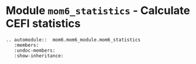 # Module `mom6_statistics` - Calculate CEFI statistics 

```{eval-rst}
.. automodule::  mom6.mom6_module.mom6_statistics
   :members:
   :undoc-members:
   :show-inheritance:

```
